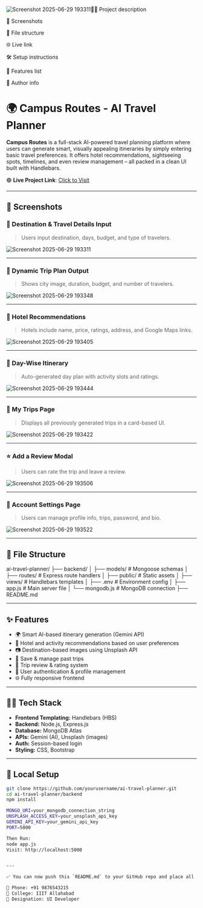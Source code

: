 ![Screenshot 2025-06-29 193311](https://github.com/user-attachments/assets/4524a7b0-52ba-4d7c-b767-b38fc63f8993)👨‍💻 Project description

📸 Screenshots

📂 File structure

🌐 Live link

🛠 Setup instructions

🧾 Features list

🪪 Author info


# 🌍 Campus Routes - AI Travel Planner

**Campus Routes** is a full-stack AI-powered travel planning platform where users can generate smart, visually appealing itineraries by simply entering basic travel preferences. It offers hotel recommendations, sightseeing spots, timelines, and even review management – all packed in a clean UI built with Handlebars.

🟢 **Live Project Link**: [Click to Visit](https://ai-trip-planner-team-7-tfzq.onrender.com)

---

## 📸 Screenshots

### 🧭 Destination & Travel Details Input
> Users input destination, days, budget, and type of travelers.

![Screenshot 2025-06-29 193311](https://github.com/user-attachments/assets/99911e74-5973-4dbc-959b-f0f33bf5f6b5)


---

### 🧳 Dynamic Trip Plan Output
> Shows city image, duration, budget, and number of travelers.

![Screenshot 2025-06-29 193348](https://github.com/user-attachments/assets/2547e0e1-e05c-4874-a354-1c1b95defee9)


---

### 🏨 Hotel Recommendations
> Hotels include name, price, ratings, address, and Google Maps links.

![Screenshot 2025-06-29 193405](https://github.com/user-attachments/assets/c770df0a-0f68-4072-94b2-9ea1f07ce60d)


---

### 📅 Day-Wise Itinerary
> Auto-generated day plan with activity slots and ratings.

![Screenshot 2025-06-29 193444](https://github.com/user-attachments/assets/feaf73d6-0031-4206-957c-bf70368982b1)


---

### 📂 My Trips Page
> Displays all previously generated trips in a card-based UI.

![Screenshot 2025-06-29 193422](https://github.com/user-attachments/assets/aa42fd9e-bef3-4db2-bbce-4518509fd54b)


---

### ⭐ Add a Review Modal
> Users can rate the trip and leave a review.

![Screenshot 2025-06-29 193506](https://github.com/user-attachments/assets/4b088550-3bfb-4f7b-8a60-c42e59761b15)


---

### 👤 Account Settings Page
> Users can manage profile info, trips, password, and bio.

![Screenshot 2025-06-29 193522](https://github.com/user-attachments/assets/bb4005f9-8da2-46df-ad80-dceaac70cc51)


---

## 📁 File Structure

ai-travel-planner/
├── backend/
│ ├── models/ # Mongoose schemas
│ ├── routes/ # Express route handlers
│ ├── public/ # Static assets
│ ├── views/ # Handlebars templates
│ ├── .env # Environment config
│ ├── app.js # Main server file
│ └── mongodb.js # MongoDB connection
├── README.md


---

## ✨ Features

- 🌍 Smart AI-based itinerary generation (Gemini API)
- 🏨 Hotel and activity recommendations based on user preferences
- 📷 Destination-based images using Unsplash API
- 🧾 Save & manage past trips
- 💬 Trip review & rating system
- 👤 User authentication & profile management
- 🌐 Fully responsive frontend

---

## 🧑‍💻 Tech Stack

- **Frontend Templating:** Handlebars (HBS)
- **Backend:** Node.js, Express.js
- **Database:** MongoDB Atlas
- **APIs:** Gemini (AI), Unsplash (images)
- **Auth:** Session-based login
- **Styling:** CSS, Bootstrap

---

## 🔧 Local Setup

```bash
git clone https://github.com/yourusername/ai-travel-planner.git
cd ai-travel-planner/backend
npm install

MONGO_URI=your_mongodb_connection_string
UNSPLASH_ACCESS_KEY=your_unsplash_api_key
GEMINI_API_KEY=your_gemini_api_key
PORT=5000

Then Run:
node app.js
Visit: http://localhost:5000


---

✅ You can now push this `README.md` to your GitHub repo and place all screenshots in the repo root (or `assets/` folder) for visibility.

📱 Phone: +91 9876543215
🏫 College: IIIT Allahabad
💼 Designation: UI Developer
